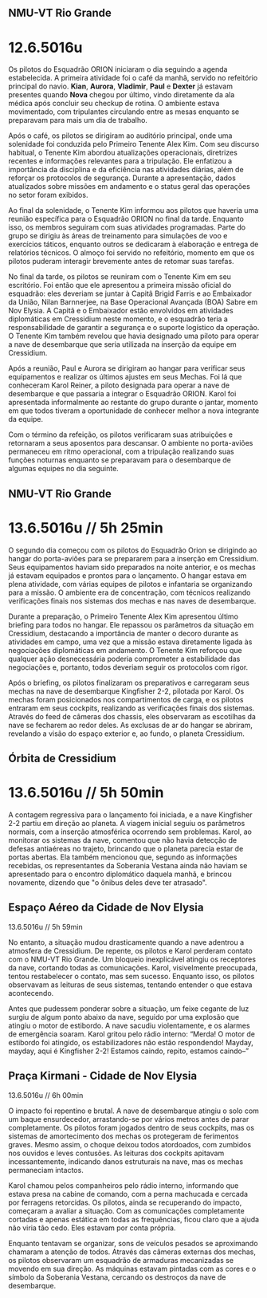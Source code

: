## NMU-VT Rio Grande
# 12.6.5016u

Os pilotos do Esquadrão ORION iniciaram o dia seguindo a agenda estabelecida. A primeira atividade foi o café da manhã, servido no refeitório principal do navio. **Kian**, **Aurora**, **Vladimir**, **Paul** e **Dexter** já estavam presentes quando **Nova** chegou por último, vindo diretamente da ala médica após concluir seu checkup de rotina. O ambiente estava movimentado, com tripulantes circulando entre as mesas enquanto se preparavam para mais um dia de trabalho.

Após o café, os pilotos se dirigiram ao auditório principal, onde uma solenidade foi conduzida pelo Primeiro Tenente Alex Kim. Com seu discurso habitual, o Tenente Kim abordou atualizações operacionais, diretrizes recentes e informações relevantes para a tripulação. Ele enfatizou a importância da disciplina e da eficiência nas atividades diárias, além de reforçar os protocolos de segurança. Durante a apresentação, dados atualizados sobre missões em andamento e o status geral das operações no setor foram exibidos.

Ao final da solenidade, o Tenente Kim informou aos pilotos que haveria uma reunião específica para o Esquadrão ORION no final da tarde. Enquanto isso, os membros seguiram com suas atividades programadas. Parte do grupo se dirigiu às áreas de treinamento para simulações de voo e exercícios táticos, enquanto outros se dedicaram à elaboração e entrega de relatórios técnicos. O almoço foi servido no refeitório, momento em que os pilotos puderam interagir brevemente antes de retomar suas tarefas.

No final da tarde, os pilotos se reuniram com o Tenente Kim em seu escritório. Foi então que ele apresentou a primeira missão oficial do esquadrão: eles deveriam se juntar à Capitã Brigid Farris e ao Embaixador da União, Nilan Barnnerjee, na Base Operacional Avançada (BOA) Sabre em Nov Elysia. A Capitã e o Embaixador estão envolvidos em atividades diplomáticas em Cressidium neste momento, e o esquadrão teria a responsabilidade de garantir a segurança e o suporte logístico da operação. O Tenente Kim também revelou que havia designado uma piloto para operar a nave de desembarque que seria utilizada na inserção da equipe em Cressidium.

Após a reunião, Paul e Aurora se dirigiram ao hangar para verificar seus equipamentos e realizar os últimos ajustes em seus Mechas. Foi lá que conheceram Karol Reiner, a piloto designada para operar a nave de desembarque e que passaria a integrar o Esquadrão ORION. Karol foi apresentada informalmente ao restante do grupo durante o jantar, momento em que todos tiveram a oportunidade de conhecer melhor a nova integrante da equipe.

Com o término da refeição, os pilotos verificaram suas atribuiçôes e retornaram a seus aposentos para descansar. O ambiente no porta-aviões permaneceu em ritmo operacional, com a tripulação realizando suas funções noturnas enquanto se preparavam para o desembarque de algumas equipes no dia seguinte.

## NMU-VT Rio Grande
# 13.6.5016u // 5h 25min

O segundo dia começou com os pilotos do Esquadrão Orion se dirigindo ao hangar do porta-aviões para se prepararem para a inserção em Cressidium. Seus equipamentos haviam sido preparados na noite anterior, e os mechas já estavam equipados e prontos para o lançamento. O hangar estava em plena atividade, com várias equipes de pilotos e infantaria se organizando para a missão. O ambiente era de concentração, com técnicos realizando verificações finais nos sistemas dos mechas e nas naves de desembarque.

Durante a preparação, o Primeiro Tenente Alex Kim apresentou último briefing para todos no hangar. Ele repassou os parâmetros da situação em Cressidium, destacando a importância de manter o decoro durante as atividades em campo, uma vez que a missão estava diretamente ligada às negociações diplomáticas em andamento. O Tenente Kim reforçou que qualquer ação desnecessária poderia comprometer a estabilidade das negociações e, portanto, todos deveriam seguir os protocolos com rigor.

Após o briefing, os pilotos finalizaram os preparativos e carregaram seus mechas na nave de desembarque Kingfisher 2-2, pilotada por Karol. Os mechas foram posicionados nos compartimentos de carga, e os pilotos entraram em seus cockpits, realizando as verificações finais dos sistemas. Através do feed de câmeras dos chassis, eles observaram as escotilhas da nave se fecharem ao redor deles. As exclusas de ar do hangar se abriram, revelando a visão do espaço exterior e, ao fundo, o planeta Cressidium.

## Órbita de Cressidium
# 13.6.5016u // 5h 50min

A contagem regressiva para o lançamento foi iniciada, e a nave Kingfisher 2-2 partiu em direção ao planeta. A viagem inicial seguiu os parâmetros normais, com a inserção atmosférica ocorrendo sem problemas. Karol, ao monitorar os sistemas da nave, comentou que não havia detecção de defesas antiaéreas no trajeto, brincando que o planeta parecia estar de portas abertas. Ela também mencionou que, segundo as informações recebidas, os representantes da Soberania Vestana ainda não haviam se apresentado para o encontro diplomático daquela manhã, e brincou novamente, dizendo que "o ônibus deles deve ter atrasado".

## Espaço Aéreo da Cidade de Nov Elysia
13.6.5016u // 5h 59min

No entanto, a situação mudou drasticamente quando a nave adentrou a atmosfera de Cressidium. De repente, os pilotos e Karol perderam contato com o NMU-VT Rio Grande. Um bloqueio inexplicável atingiu os receptores da nave, cortando todas as comunicações. Karol, visivelmente preocupada, tentou restabelecer o contato, mas sem sucesso. Enquanto isso, os pilotos observavam as leituras de seus sistemas, tentando entender o que estava acontecendo.

Antes que pudessem ponderar sobre a situação, um feixe cegante de luz surgiu de algum ponto abaixo da nave, seguido por uma explosão que atingiu o motor de estibordo. A nave sacudiu violentamente, e os alarmes de emergência soaram. Karol gritou pelo rádio interno: “Merda! O motor de estibordo foi atingido, os estabilizadores não estão respondendo! Mayday, mayday, aqui é Kingfisher 2-2! Estamos caindo, repito, estamos caindo–”

## Praça Kirmani - Cidade de Nov Elysia
13.6.5016u // 6h 00min

O impacto foi repentino e brutal. A nave de desembarque atingiu o solo com um baque ensurdecedor, arrastando-se por vários metros antes de parar completamente. Os pilotos foram jogados dentro de seus cockpits, mas os sistemas de amortecimento dos mechas os protegeram de ferimentos graves. Mesmo assim, o choque deixou todos atordoados, com zumbidos nos ouvidos e leves contusões. As leituras dos cockpits apitavam incessantemente, indicando danos estruturais na nave, mas os mechas permaneciam intactos.

Karol chamou pelos companheiros pelo rádio interno, informando que estava presa na cabine de comando, com a perna machucada e cercada por ferragens retorcidas. Os pilotos, ainda se recuperando do impacto, começaram a avaliar a situação. Com as comunicações completamente cortadas e apenas estática em todas as frequências, ficou claro que a ajuda não viria tão cedo. Eles estavam por conta própria.

Enquanto tentavam se organizar, sons de veículos pesados se aproximando chamaram a atenção de todos. Através das câmeras externas dos mechas, os pilotos observaram um esquadrão de armaduras mecanizadas se movendo em sua direção. As máquinas estavam pintadas com as cores e o símbolo da Soberania Vestana, cercando os destroços da nave de desembarque. 
